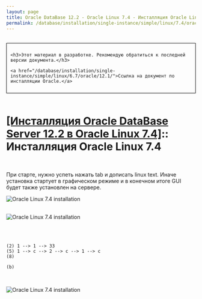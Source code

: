 ```yaml
---
layout: page
title: Oracle DataBase 12.2 - Oracle Linux 7.4 - Инсталляция Oracle Linux 7.4
permalink: /database/installation/single-instance/simple/linux/7.4/oracle/12.2/oel-7.4-installation/
---
```


<br/>

<div style="padding:10px; border:thin solid black;">

	<h3>Этот материал в разработке. Рекомендую обратиться к последней версии документа.</h3>

    <a href="/database/installation/single-instance/simple/linux/6.7/oracle/12.1/">Ссылка на документ по инсталляции Oracle.</a>

</div>

<br/>

# <a href="/database/installation/single-instance/simple/linux/7.4/oracle/12.2/">[Инсталляция Oracle DataBase Server 12.2 в Oracle Linux 7.4]</a>:: Инсталляция Oracle Linux 7.4

<br/>

При старте, нужно успеть нажать tab и дописать linux text. Иначе установка стартует в графическом режиме и в конечном итоге GUI будет также установлен на сервере.


<img src="//img.oracledba.net/01-database/02-installation/01-single-instance/01-simple/02-linux/7.4/oracle/12.2/01-oel-7.4-installation/oel-7.4-installation-01.png" border="0" alt="Oracle Linux 7.4 installation"><br/><br/>


<img src="//img.oracledba.net/01-database/02-installation/01-single-instance/01-simple/02-linux/7.4/oracle/12.2/01-oel-7.4-installation/oel-7.4-installation-02.png" border="0" alt="Oracle Linux 7.4 installation"><br/><br/>


<br/>


    (2) 1 --> 1 --> 33
    (5) 1 --> c --> 2 --> c --> 1 --> c
    (8)

    (b)


<br/>

<img src="//img.oracledba.net/01-database/02-installation/01-single-instance/01-simple/02-linux/7.4/oracle/12.2/01-oel-7.4-installation/oel-7.4-installation-03.png" border="0" alt="Oracle Linux 7.4 installation"><br/><br/>
